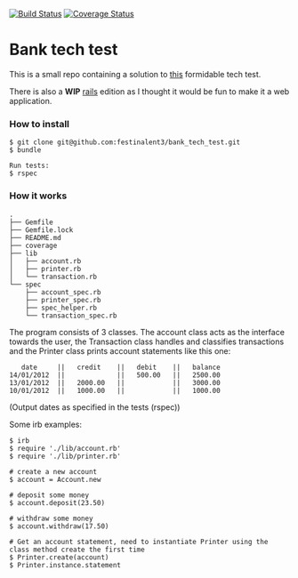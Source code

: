 [![Build Status](https://travis-ci.org/festinalent3/bank_tech_test.svg?branch=master)](https://travis-ci.org/festinalent3/bank_tech_test)
[![Coverage Status](https://coveralls.io/repos/github/festinalent3/bank_tech_test/badge.svg?branch=master)](https://coveralls.io/github/festinalent3/bank_tech_test?branch=master)
# Bank tech test


This is a small repo containing a solution to [this](https://github.com/makersacademy/bank_tech_test) formidable tech test.

There is also a **WIP** [rails](https://github.com/festinalent3/bank_tech_test_rails_edition) edition as I thought it would be fun to make it a web application.

### How to install

```
$ git clone git@github.com:festinalent3/bank_tech_test.git
$ bundle

Run tests:
$ rspec

```

### How it works


```
.
├── Gemfile
├── Gemfile.lock
├── README.md
├── coverage
├── lib
│   ├── account.rb
│   ├── printer.rb
│   └── transaction.rb
└── spec
    ├── account_spec.rb
    ├── printer_spec.rb
    ├── spec_helper.rb
    └── transaction_spec.rb
```

The program consists of 3 classes. The account class acts as the interface towards the user, the Transaction class handles and classifies transactions and the Printer class prints account statements like this one:

```
   date     ||   credit    ||   debit    ||   balance
14/01/2012  ||             ||   500.00   ||   2500.00
13/01/2012  ||   2000.00   ||            ||   3000.00
10/01/2012  ||   1000.00   ||            ||   1000.00
```

(Output dates as specified in the tests (rspec))

Some irb examples:

```
$ irb
$ require './lib/account.rb'
$ require './lib/printer.rb'

# create a new account
$ account = Account.new

# deposit some money
$ account.deposit(23.50)

# withdraw some money
$ account.withdraw(17.50)

# Get an account statement, need to instantiate Printer using the class method create the first time
$ Printer.create(account)
$ Printer.instance.statement

```
